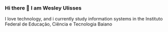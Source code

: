 ### Hi there 👋 I am Wesley Ulisses
I love technology, and i currently study information systems in the Instituto Federal de Educação, Ciência e Tecnologia Baiano

<!--
**WesleyUlisses/WesleyUlisses** is a ✨ _special_ ✨ repository because its `README.md` (this file) appears on your GitHub profile.

Here are some ideas to get you started:

- 🔭 I’m currently working on ...
- 🌱 I’m currently learning ...
- 👯 I’m looking to collaborate on ...
- 🤔 I’m looking for help with ...
- 💬 Ask me about ...
- 📫 How to reach me: ...
- 😄 Pronouns: ...
- ⚡ Fun fact: ...

<div>
<img height="180em" src= "https://cdn.jsdelivr.net/gh/devicons/devicon@master/devicon.min.css%22%3E"/>
<\div>
